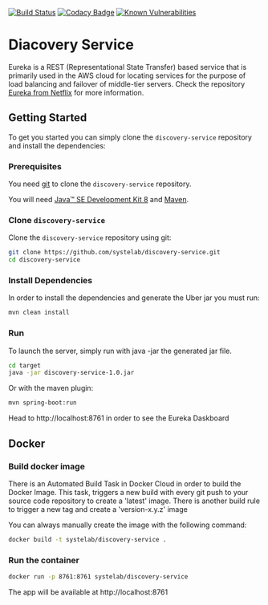 [![Build Status](https://travis-ci.org/systelab/discovery-service.svg?branch=master)](https://travis-ci.org/systelab/discovery-service)
[![Codacy Badge](https://api.codacy.com/project/badge/Grade/7ce4e563c45b4d09a975d61bed7d5d50)](https://www.codacy.com/app/systelab/discovery-service?utm_source=github.com&amp;utm_medium=referral&amp;utm_content=systelab/discovery-service&amp;utm_campaign=Badge_Grade)
[![Known Vulnerabilities](https://snyk.io/test/github/systelab/discovery-service/badge.svg?targetFile=pom.xml)](https://snyk.io/test/github/systelab/discovery-service?targetFile=pom.xml)

#  Diacovery Service

Eureka is a REST (Representational State Transfer) based service that is primarily used in the AWS cloud for locating services for the purpose of load balancing and failover of middle-tier servers. 
Check the repository [Eureka from Netflix][eureka] for more information.

## Getting Started

To get you started you can simply clone the `discovery-service` repository and install the dependencies:

### Prerequisites

You need [git][git] to clone the `discovery-service` repository.

You will need [Java™ SE Development Kit 8][jdk-download] and [Maven][maven].

### Clone `discovery-service`

Clone the `discovery-service` repository using git:

```bash
git clone https://github.com/systelab/discovery-service.git
cd discovery-service
```

### Install Dependencies

In order to install the dependencies and generate the Uber jar you must run:

```bash
mvn clean install
```

### Run

To launch the server, simply run with java -jar the generated jar file.

```bash
cd target
java -jar discovery-service-1.0.jar
```

Or with the maven plugin:

```bash
mvn spring-boot:run
```


Head to http://localhost:8761 in order to see the Eureka Daskboard


## Docker

### Build docker image

There is an Automated Build Task in Docker Cloud in order to build the Docker Image. 
This task, triggers a new build with every git push to your source code repository to create a 'latest' image.
There is another build rule to trigger a new tag and create a 'version-x.y.z' image

You can always manually create the image with the following command:

```bash
docker build -t systelab/discovery-service . 
```

### Run the container

```bash
docker run -p 8761:8761 systelab/discovery-service
```

The app will be available at http://localhost:8761


[git]: https://git-scm.com/
[sboot]: https://projects.spring.io/spring-boot/
[maven]: https://maven.apache.org/download.cgi
[jdk-download]: http://www.oracle.com/technetwork/java/javase/downloads
[JEE]: http://www.oracle.com/technetwork/java/javaee/tech/index.html
[eureka]: https://github.com/Netflix/eureka
